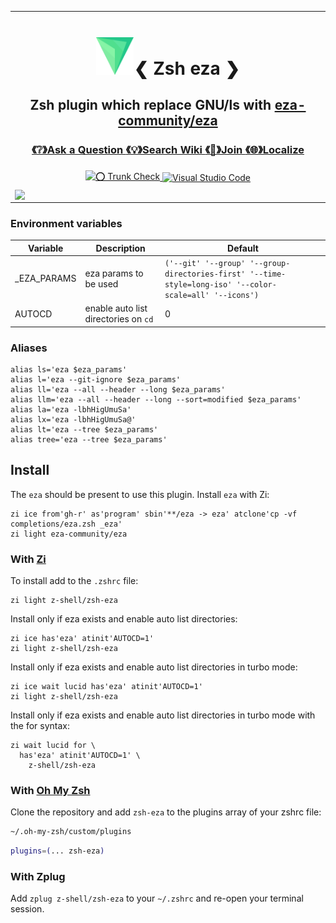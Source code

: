 <div align="center">
  <table style="width:100%;height:auto">
    <tr><td align="center">
  <h1>
   <a title="❮ Zsh eza ❯" target="_self" href="https://github.com/z-shell/zsh-eza">
  <img style="width:60px;height:60px"
    src="https://raw.githubusercontent.com/z-shell/zi/main/docs/images/logo.svg"
    alt="Logo" /></a>❮ Zsh eza ❯
  </h1>
  <h2>
  Zsh plugin which replace GNU/ls with <a target="_self" href="https://github.com/eza-community/eza">eza-community/eza</a>
  </h2>
<h3>
  <a href="https://github.com/orgs/z-shell/discussions/">《❔》Ask a Question </a>
  <a href="https://wiki.zshell.dev/search/">《💡》Search Wiki </a>
  <a href="https://github.com/z-shell/community/issues/new?assignees=&labels=%F0%9F%91%A5+member&template=membership.yml&title=team%3A+">《💜》Join </a>
  <a href="https://digitalclouds.crowdin.com/z-shell/">《🌐》Localize </a>
</h3></td></tr>
<tr>
<td align="center">
  <a target="_self" href="https://github.com/z-shell/zsh-eza/actions/workflows/trunk-check.yml">
    <img align="center" src="https://github.com/z-shell/zsh-eza/actions/workflows/trunk-check.yml/badge.svg?branch=main" alt="⭕ Trunk Check" />
  </a>
  <a target="_self" href="https://open.vscode.dev/z-shell/zsh-eza/">
    <img
      align="center"
      src="https://img.shields.io/badge/--007ACC?logo=visual%20studio%20code&logoColor=ffffff"
      alt="Visual Studio Code"
    />
  </a>
</td>
</tr>
<tr><td><img align="center" style="width:100%;height:auto" src="https://user-images.githubusercontent.com/59910950/165784269-3a8a8bfe-f291-4a33-aac9-1afa2b7b767f.png" />
</td></tr></table></div>

### Environment variables

| Variable | Description | Default |
| ------------- | -------------- | -------------- |
| _EZA_PARAMS | eza params to be used | `('--git' '--group' '--group-directories-first' '--time-style=long-iso' '--color-scale=all' '--icons')` |
| AUTOCD | enable auto list directories on `cd` | 0 |

### Aliases

```shell
alias ls='eza $eza_params'
alias l='eza --git-ignore $eza_params'
alias ll='eza --all --header --long $eza_params'
alias llm='eza --all --header --long --sort=modified $eza_params'
alias la='eza -lbhHigUmuSa'
alias lx='eza -lbhHigUmuSa@'
alias lt='eza --tree $eza_params'
alias tree='eza --tree $eza_params'
```

## Install

The `eza` should be present to use this plugin. Install `eza` with Zi:

```shell
zi ice from'gh-r' as'program' sbin'**/eza -> eza' atclone'cp -vf completions/eza.zsh _eza'
zi light eza-community/eza
```

### With [Zi](https://github.com/z-shell/zi)

To install add to the `.zshrc` file:

```shell
zi light z-shell/zsh-eza
```

Install only if eza exists and enable auto list directories:

```shell
zi ice has'eza' atinit'AUTOCD=1'
zi light z-shell/zsh-eza
```

Install only if eza exists and enable auto list directories in turbo mode:

```shell
zi ice wait lucid has'eza' atinit'AUTOCD=1'
zi light z-shell/zsh-eza
```

Install only if eza exists and enable auto list directories in turbo mode with the for syntax:

```shell
zi wait lucid for \
  has'eza' atinit'AUTOCD=1' \
    z-shell/zsh-eza
```

### With [Oh My Zsh](https://ohmyz.sh/)

Clone the repository and add `zsh-eza` to the plugins array of your zshrc file:

```sh
~/.oh-my-zsh/custom/plugins
```

```sh
plugins=(... zsh-eza)
```

### With Zplug

Add `zplug z-shell/zsh-eza` to your `~/.zshrc` and re-open your terminal session.
